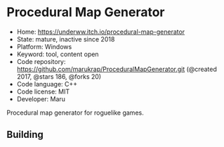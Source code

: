 # Procedural Map Generator

- Home: https://underww.itch.io/procedural-map-generator
- State: mature, inactive since 2018
- Platform: Windows
- Keyword: tool, content open
- Code repository: https://github.com/marukrap/ProceduralMapGenerator.git (@created 2017, @stars 186, @forks 20)
- Code language: C++
- Code license: MIT
- Developer: Maru

Procedural map generator for roguelike games.

## Building
